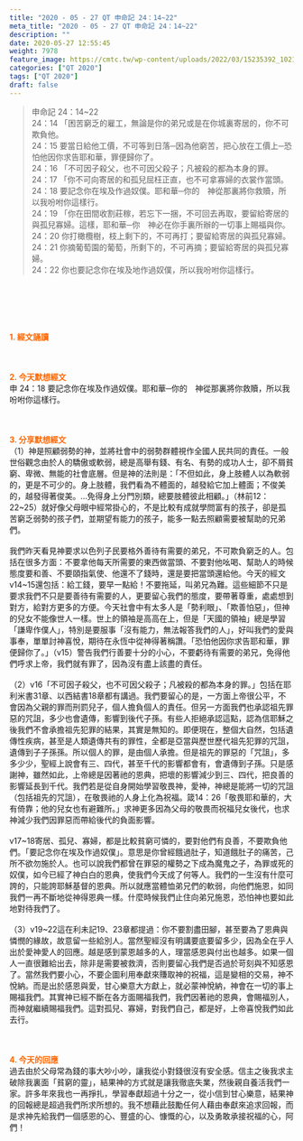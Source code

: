 ```yaml
---
title: "2020 - 05 - 27 QT 申命記 24：14~22"
meta_title: "2020 - 05 - 27 QT 申命記 24：14~22"
description: ""
date: 2020-05-27 12:55:45
weight: 7978
feature_image: https://cmtc.tw/wp-content/uploads/2022/03/15235392_10211799862337740_180693556567566654_o-1.webp
categories: ["QT 2020"]
tags: ["QT 2020"]
draft: false
---
```


<blockquote>申命記 24：14~22<br />
24：14 「困苦窮乏的雇工，無論是你的弟兄或是在你城裏寄居的，你不可欺負他。<br />
24：15 要當日給他工價，不可等到日落─因為他窮苦，把心放在工價上─恐怕他因你求告耶和華，罪便歸你了。<br />
24：16 「不可因子殺父，也不可因父殺子；凡被殺的都為本身的罪。<br />
24：17 「你不可向寄居的和孤兒屈枉正直，也不可拿寡婦的衣裳作當頭。<br />
24：18 要記念你在埃及作過奴僕。耶和華─你的　神從那裏將你救贖，所以我吩咐你這樣行。<br />
24：19 「你在田間收割莊稼，若忘下一捆，不可回去再取，要留給寄居的與孤兒寡婦。這樣，耶和華─你　神必在你手裏所辦的一切事上賜福與你。<br />
24：20 你打橄欖樹，枝上剩下的，不可再打；要留給寄居的與孤兒寡婦。<br />
24：21 你摘葡萄園的葡萄，所剩下的，不可再摘；要留給寄居的與孤兒寡婦。<br />
24：22 你也要記念你在埃及地作過奴僕，所以我吩咐你這樣行。</blockquote><br />
&nbsp;<br />
<br />
&nbsp;<br />
<br />
<span style="color: #ff6600;"><strong>1. </strong><strong>經文誦讀</strong></span><br />
<br />
<span style="color: #ff6600;"><strong> </strong></span><br />
<br />
<span style="color: #ff6600;"><strong>2. 今天默想</strong><strong>經文<br />
</strong></span>申 24：18 要記念你在埃及作過奴僕。耶和華─你的　神從那裏將你救贖，所以我吩咐你這樣行。<br />
<br />
&nbsp;<br />
<br />
<span style="color: #ff6600;"><strong>3. 分享默想經文<br />
</strong></span>（1）神是照顧弱勢的神，並將社會中的弱勢群體視作全國人民共同的責任。一般世俗觀念由於人的驕傲或軟弱，總是高舉有錢、有名、有勢的成功人士，卻不屑貧窮、卑微、無能的社會底層。但是神的法則是：「不但如此，身上肢體人以為軟弱的，更是不可少的。身上肢體，我們看為不體面的，越發給它加上體面；不俊美的，越發得著俊美。…免得身上分門別類，總要肢體彼此相顧。」（林前12：22~25）就好像父母眼中經常掛心的，不是比較有成就學問富有的孩子，卻是孤苦窮乏弱勢的孩子們，並期望有能力的孩子，能多一點去照顧需要被幫助的兄弟們。<br />
<br />
我們昨天看見神要求以色列子民要格外善待有需要的弟兄，不可欺負窮乏的人。包括在很多方面：不要拿他每天所需要的東西做當頭、不要對他吆喝、幫助人的時候態度要和善、不要頤指氣使、他還不了錢時，還是要把當頭還給他。今天的經文v14~15還包括：給工錢，要早一點給！不要拖延，叫弟兄為難。這些細節不只是要求我們不只是要善待有需要的人，更要留心我們的態度，要帶著尊重，處處想到對方，給對方更多的方便。今天社會中有太多人是「勢利眼」、「欺善怕惡」，但神的兒女不能像世人一樣。世上的領袖是高高在上，但是「天國的領袖」總是學習「謙卑作僕人」，特別是要服事「沒有能力，無法報答我們的人」，好叫我們的愛與事奉，單單討神喜悅，期待在永恆中從神得著稱讚。「恐怕他因你求告耶和華，罪便歸你了。」（v15）警告我們行善要十分的小心，不要虧待有需要的弟兄，免得他們呼求上帝，我們就有罪了，因為沒有盡上該盡的責任。<br />
<br />
（2）v16「不可因子殺父，也不可因父殺子；凡被殺的都為本身的罪。」包括在耶利米書31章、以西結書18章都有講過。我們要留心的是，一方面上帝很公平，不會因為父親的罪而刑罰兒子，個人擔負個人的責任。但另一方面我們也承認祖先罪惡的咒詛，多少也會遺傳，影響到後代子孫。有些人拒絕承認這點，認為信耶穌之後我們不會承擔祖先犯罪的結果，其實是無知的。即便現在，整個大自然，包括遺傳性疾病，甚至是人類遺傳共有的罪性，全都是亞當與歷世歷代祖先犯罪的咒詛，遺傳到子子孫孫。所以個人的罪，是由個人承擔。但是祖先的罪惡的「咒詛」，多多少少，聖經上說會有三、四代，甚至千代的影響都會有，會遺傳到子孫。只是感謝神，雖然如此，上帝總是因著祂的恩典，把壞的影響減少到三、四代，把良善的影響延長到千代。我們若是從自身開始學習敬畏神，愛神，神總是能將一切的咒詛（包括祖先的咒詛），在敬畏祂的人身上化為祝福。箴14：26「敬畏耶和華的，大有倚靠；他的兒女也有避難所。」求神更多因為父母的敬畏而祝福兒女後代，也求神減少我們因罪惡而帶給後代的負面影響。<br />
<br />
v17~18寄居、孤兒、寡婦，都是比較貧窮可憐的，要對他們有良善，不要欺負他們。「要記念你在埃及作過奴僕」。意思是你曾經餓過肚子，知道餓肚子的痛苦，己所不欲勿施於人。也可以說我們都曾在罪惡的權勢之下成為魔鬼之子，為罪或死的奴僕，如今已經了神白白的恩典，使我們今天成了何等人。我們的一生沒有什麼可誇的，只能誇耶穌基督的恩典。所以就應當體恤弟兄們的軟弱，向他們施恩，如同我們一再不斷地從神得恩典一樣。什麼時候我們止住向弟兄施恩，恐怕神也要如此地對待我們了。<br />
<br />
（3）v19~22這在利未記19、23章都提過：你不要割盡田腳，甚至要為了恩典與憐憫的緣故，故意留一些給別人。當然聖經沒有明講要底要留多少，因為全在乎人出於愛神愛人的回應。越是感到蒙恩越多的人，理當感恩與付出也越多。如果一個人一直很難給出去，除非是需要被救濟，否則要留心我們是否過於苛刻與不知感恩了。當然我們要小心，不要企圖利用奉獻來賺取神的祝福，這是變相的交易，神不悅納。而是出於感恩與愛，甘心樂意大方獻上，就必蒙神悅納，神會在一切的事上賜福我們。其實神已經不斷在各方面賜福我們，我們因著祂的恩典，會賜福別人，而神就繼續賜福我們。這對孤兒、寡婦，對我們自己，都是好，上帝喜悅我們如此去行。<br />
<br />
&nbsp;<br />
<br />
<span style="color: #ff6600;"><strong>4. 今天的回應<br />
</strong></span>過去由於父母常為錢的事大吵小吵，讓我從小對錢很沒有安全感。信主之後我求主破除我裏面「貧窮的靈」，結果神的方式就是讓我徹底失業，然後親自養活我們一家。許多年來我也一再掙扎，學習奉獻超過十分之一，從小信到甘心樂意，結果神的回報總是超過我們所求所想的。我不想藉此鼓勵任何人藉由奉獻來追求回報，而是求神先給我們一個感恩的心、豐盛的心、慷慨的心，以及勇敢承接祝福的心，阿們！<br />
<br />
&nbsp;
        